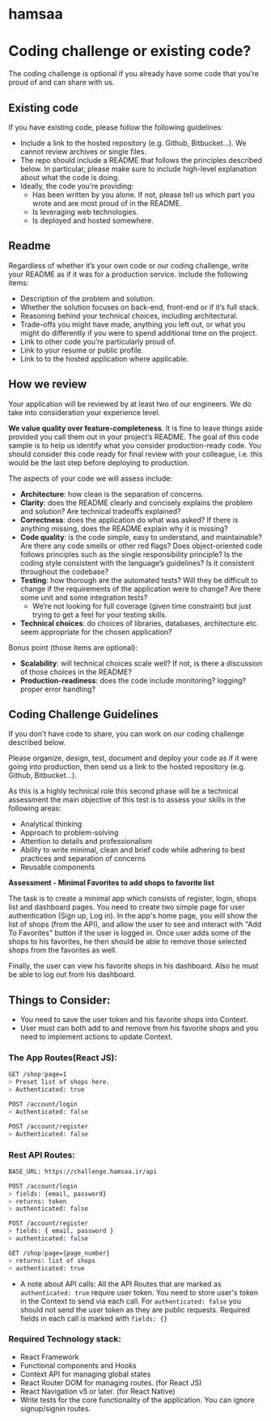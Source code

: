 # hamsaa

# **Coding challenge or existing code?**

The coding challenge is optional if you already have some code that you’re proud of and can share with us.

## **Existing code**


If you have existing code, please follow the following guidelines:

- Include a link to the hosted repository (e.g. Github, Bitbucket…). We cannot review archives or single files.
- The repo should include a README that follows the principles described below. In particular, please make sure to include high-level explanation about what the code is doing.
- Ideally, the code you’re providing:
  - Has been written by you alone. If not, please tell us which part you wrote and are most proud of in the README.
  - Is leveraging web technologies.
  - Is deployed and hosted somewhere.

## **Readme**

Regardless of whether it’s your own code or our coding challenge, write your README as if it was for a production service. Include the following items:

- Description of the problem and solution.
- Whether the solution focuses on back-end, front-end or if it’s full stack.
- Reasoning behind your technical choices, including architectural.
- Trade-offs you might have made, anything you left out, or what you might do differently if you were to spend additional time on the project.
- Link to other code you’re particularly proud of.
- Link to your resume or public profile.
- Link to to the hosted application where applicable.

## **How we review**

Your application will be reviewed by at least two of our engineers. We do take into consideration your experience level.

**We value quality over feature-completeness**. It is fine to leave things aside provided you call them out in your project’s README. The goal of this code sample is to help us identify what you consider production-ready code. You should consider this code ready for final review with your colleague, i.e. this would be the last step before deploying to production.

The aspects of your code we will assess include:

- **Architecture**: how clean is the separation of concerns.
- **Clarity**: does the README clearly and concisely explains the problem and solution? Are technical tradeoffs explained?
- **Correctness**: does the application do what was asked? If there is anything missing, does the README explain why it is missing?
- **Code quality**: is the code simple, easy to understand, and maintainable? Are there any code smells or other red flags? Does object-oriented code follows principles such as the single responsibility principle? Is the coding style consistent with the language’s guidelines? Is it consistent throughout the codebase?
- **Testing**: how thorough are the automated tests? Will they be difficult to change if the requirements of the application were to change? Are there some unit and some integration tests?
  - We’re not looking for full coverage (given time constraint) but just trying to get a feel for your testing skills.
- **Technical choices**: do choices of libraries, databases, architecture etc. seem appropriate for the chosen application?

Bonus point (those items are optional):

- **Scalability**: will technical choices scale well? If not, is there a discussion of those choices in the README?
- **Production-readiness**: does the code include monitoring? logging? proper error handling?

## Coding Challenge Guidelines

If you don’t have code to share, you can work on our coding challenge described below.

Please organize, design, test, document and deploy your code as if it were going into production, then send us a link to the hosted repository (e.g. Github, Bitbucket…).

As this is a highly technical role this second phase will be a technical assessment the main objective of this test is to assess your skills in the following areas:

- Analytical thinking
- Approach to problem-solving
- Attention to details and professionalism
- Ability to write minimal, clean and brief code while adhering to best practices and separation
  of concerns
- Reusable components

**Assessment - Minimal Favorites to add shops to favorite list**

The task is to create a minimal app which consists of register, login, shops list and
dashboard pages. You need to create two simple page for user authentication (Sign up, Log in). In the app's home page, you will show the list of shops (from the API), and allow the user to see and interact with "Add To Favorites" button if the user is logged in. Once user adds some of the shops to his favorites, he then should be able to remove those selected shops from the favorites as well.

Finally, the user can view his favorite shops in his dashboard. Also he must be able to log out from his dashboard.

## Things to Consider:

- You need to save the user token and his favorite shops into Context.
- User must can both add to and remove from his favorite shops and you need to implement actions to update Context.

### The App Routes(React JS):

```bash
GET /shop?page=1
> Preset list of shops here.
> Authenticated: true
```

```bash
POST /account/login
> Authenticated: false
```

```bash
POST /account/register
> Authenticated: false
```

### Rest API Routes:

```bash
BASE_URL: https://challenge.hamsaa.ir/api
```

```bash
POST /account/login
> fields: {email, password}
> returns: token
> authenticated: false
```

```bash
POST /account/register
> fields: { email, password }
> authenticated: false
```

```bash
GET /shop?page={page_number}
> returns: list of shops
> authenticated: true
```

- A note about API calls:
  All the API Routes that are marked as `authenticated: true` require user token. You need to store user's token in the Context to send via each call. For `authenticated: false` you should not send the user token as they are public requests.
  Required fields in each call is marked with `fields: {}`

### Required Technology stack:

- React Framework
- Functional components and Hooks
- Context API for managing global states
- React Router DOM for managing routes. (for React JS)
- React Navigation v5 or later. (for React Native)
- Write tests for the core functionality of the application. You can ignore signup/signin routes.
